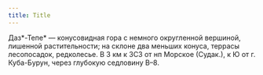 ```yaml
---
title: Title
---
```


Даз*-Тепе* — конусовидная гора с немного округленной вершиной, лишенной
растительности; на склоне два меньших конуса, террасы лесопосадок, редколесье. В
3 км к ЗСЗ от нп Морское (Судак.), к Ю от г. Куба-Бурун, через глубокую
седловину В–8.
